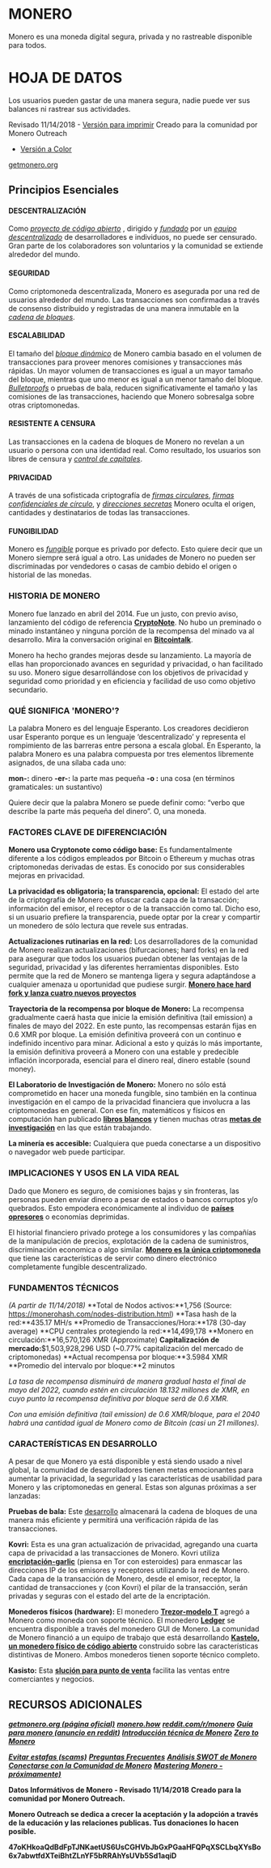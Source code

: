 # MONERO

Monero es una moneda digital segura, privada y no rastreable disponible para todos.

# HOJA DE DATOS

Los usuarios pueden gastar de una manera segura, nadie puede ver sus balances ni rastrear sus actividades.

Revisado 11/14/2018 - [Versión para imprimir](http://www.monerooutreach.org/pubs/2018/QuickFacts/Quick-facts_es_version-para-imprimir.pdf)
Creado para la comunidad por Monero Outreach

* [Versión a Color](https://www.monerooutreach.org/pubs/2018/QuickFacts/QuickFacts_es.pdf)

[getmonero.org](https://www.getmonero.org/es/)


## Principios Esenciales

#### DESCENTRALIZACIÓN

Como _[proyecto de código abierto](https://github.com/monero-project/monero)_ , dirigido y _[fundado](https://forum.getmonero.org/8/funding-required)_ por un _[equipo descentralizado](https://getmonero.org/es/community/team/index.html)_ de desarrolladores e individuos, no puede ser censurado. Gran parte de los colaboradores son voluntarios y la comunidad se extiende alrededor del mundo.

#### SEGURIDAD

Como criptomoneda descentralizada, Monero es asegurada por una red de usuarios alrededor del mundo. Las transacciones son confirmadas a través de consenso distribuido y registradas de una manera inmutable en la _[cadena de bloques](https://es.bitcoinwiki.org/wiki/Blockchain)_.

#### ESCALABILIDAD

El tamaño del _[bloque dinámico](https://es.bitcoinwiki.org/wiki/Bloque)_ de Monero cambia basado en el volumen de transacciones para proveer menores comisiones y transacciones más rápidas. Un mayor volumen de transacciones es igual a un mayor tamaño del bloque, mientras que uno menor es igual a un menor tamaño del bloque. _[Bulletproofs](https://web.stanford.edu/~buenz/pubs/bulletproofs.pdf)_ o pruebas de bala, reducen significativamente el tamaño y las comisiones de las transacciones, haciendo que Monero sobresalga sobre otras criptomonedas.

#### RESISTENTE A CENSURA

Las transacciones en la cadena de bloques de Monero no revelan a un usuario o persona con una identidad real. Como resultado, los usuarios son libres de censura y _[control de capitales](https://es.wikipedia.org/wiki/Controles_de_capital)_.

#### PRIVACIDAD

A través de una sofisticada criptografía de _[firmas circulares](https://getmonero.org/es/resources/moneropedia/ringsignatures.html)_, _[firmas confidenciales de círculo](https://getmonero.org/es/resources/moneropedia/ringCT.html)_, y _[direcciones secretas](https://getmonero.org/es/resources/moneropedia/stealthaddress.html)_ Monero oculta el origen, cantidades y destinatarios de todas las transacciones.

#### FUNGIBILIDAD

Monero es _[fungible](https://getmonero.org/es/resources/moneropedia/fungibility.html)_ porque es privado por defecto. Esto quiere decir que un Monero siempre será igual a otro. Las unidades de Monero no pueden ser discriminadas por vendedores o casas de cambio debido el origen o historial de las monedas.


### HISTORIA DE MONERO

Monero fue lanzado en abril del 2014. Fue un justo, con previo aviso, lanzamiento del código de referencia **[CryptoNote](https://cryptonote.org/whitepaper.pdf)**. No hubo un preminado o minado instantáneo y ninguna porción de la recompensa del minado va al desarrollo. Mira la conversación original en **[Bitcointalk](https://bitcointalk.org/index.php?topic=563821.0)**.

Monero ha hecho grandes mejoras desde su lanzamiento. La mayoría de ellas han proporcionado avances en seguridad y privacidad, o han facilitado su uso. Monero sigue desarrollándose con los objetivos de privacidad y seguridad como prioridad y en eficiencia y facilidad de uso como objetivo secundario.

### QUÉ SIGNIFICA 'MONERO'?

La palabra Monero es del lenguaje Esperanto. Los creadores decidieron usar Esperanto porque es un lenguaje ‘descentralizado’ y representa el rompimiento de las barreras entre persona a escala global. En Esperanto, la palabra Monero es una palabra compuesta por tres elementos libremente asignados, de una sílaba cada uno:

**mon-:** dinero
**-er-:** la parte mas pequeña
 **-o :** una cosa (en términos gramaticales: un sustantivo)

Quiere decir que la palabra Monero se puede definir como: “verbo que describe la parte más pequeña del dinero”. O, una moneda.

### FACTORES CLAVE DE DIFERENCIACIÓN

**Monero usa Cryptonote como código base:** Es fundamentalmente diferente a los códigos empleados por Bitcoin o Ethereum y muchas otras criptomonedas derivadas de estas. Es conocido por sus considerables mejoras en privacidad.

**La privacidad es obligatoria; la transparencia, opcional:** El estado del arte de la criptografía de Monero es ofuscar cada capa de la transacción; información del emisor, el receptor o de la transacción como tal. Dicho eso, si un usuario prefiere la transparencia, puede optar por la crear y compartir un monedero de sólo lectura que revele sus entradas.

**Actualizaciones rutinarias en la red:** Los desarrolladores de la comunidad de Monero realizan actualizaciones (bifurcaciones; hard forks) en la red para asegurar que todos los usuarios puedan obtener las ventajas de la seguridad, privacidad y las diferentes herramientas disponibles. Esto permite que la red de Monero se mantenga ligera y segura adaptándose a cualquier amenaza u oportunidad que pudiese surgir. **[Monero hace hard fork y lanza cuatro nuevos proyectos](https://bitcoin.net.do/monero-hace-hard-fork-y-lanza-cuatro-nuevos-proyectos/)**

**Trayectoria de la recompensa por bloque de Monero:** La recompensa gradualmente caerá hasta que inicie la emisión definitiva (tail emission) a finales de mayo del 2022. En este punto, las recompensas estarán fijas en 0.6 XMR por bloque. La emisión definitiva proveerá con un continuo e indefinido incentivo para minar. Adicional a esto y quizás lo más importante, la emisión definitiva proveerá a Monero con una estable y predecible inflación incorporada, esencial para el dinero real, dinero estable (sound money).


**El Laboratorio de Investigación de Monero:** Monero no sólo está comprometido en hacer una moneda fungible, sino también en la continua investigación en el campo de la privacidad financiera que involucra a las criptomonedas en general. Con ese fin, matemáticos y físicos en computación han publicado **[libros blancos](https://lab.getmonero.org/)** y tienen muchas otras **[metas de investigación](https://getmonero.org/es/design-goals/)** en las que están trabajando.

**La minería es accesible:** Cualquiera que pueda conectarse a un dispositivo o navegador web puede
participar.

### IMPLICACIONES Y USOS EN LA VIDA REAL

Dado que Monero es seguro, de comisiones bajas y sin fronteras, las personas pueden enviar dinero a pesar de estados o bancos corruptos y/o quebrados. Esto empodera económicamente al individuo de **[países opresores](https://www.reddit.com/r/Monero/comments/6wczty/how_monero_changed_my_life/)** o economías deprimidas.

El historial financiero privado protege a los consumidores y las compañías de la manipulación de precios, explotación de la cadena de suministros, discriminación economica o algo similar. **[Monero es la única criptomoneda](https://www.reddit.com/r/Monero/comments/8k8pk9/monero_the_worlds_bestkept_secret/)** que tiene las características de servir como dinero electrónico completamente fungible descentralizado.

### FUNDAMENTOS TÉCNICOS

_(A partir de 11/14/2018)_
**Total de Nodos activos:**1,756 (Source: https://monerohash.com/nodes-distribution.html)
**Tasa hash de la red:**435.17 MH/s
**Promedio de Transacciones/Hora:**178 (30-day average)
**CPU centrales protegiendo la red:**14,499,178
**Monero en circulación:**16,570,126 XMR (Approximate)
**Capitalización de mercado:**$1,503,928,296 USD (~0.77% capitalización del mercado de criptomonedas)
**Actual recompensa por bloque:**3.5984 XMR
**Promedio del intervalo por bloque:**2 minutos

_La tasa de recompensa disminuirá de manera gradual hasta el final de mayo del 2022, cuando estén en circulación 18.132 millones de XMR, en cuyo punto la recompensa definitiva por bloque será de 0.6 XMR._

_Con una emisión definitiva (tail emission) de 0.6 XMR/bloque, para el 2040 habrá una cantidad igual de Monero como de Bitcoin (casi un 21 millones)._

### CARACTERÍSTICAS EN DESARROLLO

A pesar de que Monero ya está disponible y está siendo usado a nivel global, la comunidad de desarrolladores tienen metas emocionantes para aumentar la privacidad, la seguridad y las características de usabilidad para Monero y las criptomonedas en general. Estas son algunas próximas a ser lanzadas:

**Pruebas de bala:** Este [desarrollo](https://getmonero.org/es/2017/12/07/Monero-Compatible-Bulletproofs.html) almacenará la cadena de bloques de una manera más eficiente y permitirá una verificación rápida de las transacciones.

**Kovri:** Esta es una gran actualización de privacidad, agregando una cuarta capa de privacidad a las transacciones de Monero. Kovri utiliza **[encriptación-garlic](https://getmonero.org/es/resources/moneropedia/garlic-encryption.html)** (piensa en Tor con esteroides) para enmascar las direcciones IP de los emisores y receptores utilizando la red de Monero. Cada capa de la transacción de Monero, desde el emisor, receptor, la cantidad de transacciones y (con Kovri) el pilar de la transacción, serán privadas y seguras con el estado del arte de la encriptación.

**Monederos físicos (hardware):** El monedero  **[Trezor-modelo T](https://trezor.io/coins/#XMR)** agregó a Monero como moneda con soporte técnico. El monedero **[Ledger](https://support.ledgerwallet.com/hc/en-us/articles/360006352934-Monero-XMR-Advanced)** se encuentra disponible a través del monedero GUI de Monero. La comunidad de Monero financió a un equipo de trabajo que está desarrollando **[Kastelo, un monedero físico de código abierto](http://kastelo.org/)** construido sobre las características distintivas de Monero. Ambos monederos tienen soporte técnico completo. 

**Kasisto:** Esta **[slución para punto de venta](https://github.com/amiuhle/kasisto)** facilita las ventas entre comerciantes y negocios.


## RECURSOS ADICIONALES

**_[getmonero.org (página oficial)](https://www.getmonero.org/es/)_**
**_[monero.how](https://www.monero.how/)_**
**_[reddit.com/r/monero](https://www.reddit.com/r/Monero/)_**
**_[Guía para monero (anuncio en reddit)](https://www.reddit.com/r/CryptoCurrency/comments/7ra409/your_guide_to_monero_and_why_it_has_great/)_**
**_[Introducción técnica de Monero](https://steemit.com/monero/@sgp/7yjqso-a-monero-introduction-for-beginners)_**
**_[Zero to Monero](https://www.getmonero.org/library/Zero-to-Monero-1-0-0.pdf)_**

**_[Evitar estafas (scams)](https://www.reddit.com/r/Monero/wiki/avoid)_**
**_[Preguntas Frecuentes](https://www.getmonero.org/es/get-started/faq/)_**
**_[Análisis SWOT de Monero]()_**
**_[Conectarse con la Comunidad de Monero](https://getmonero.org/community/hangouts/)_**
**_[Mastering Monero - próximamente)](https://masteringmonero.com/)_**

**Datos Informátivos de Monero - Revisado 11/14/2018**
**Creado para la comunidad por Monero Outreach.**

**Monero Outreach se dedica a crecer la aceptación y la adopción a través de la educación y las relaciones publicas. Tus donaciones lo hacen posible.**

**47oKHkoaQdBdFpTJNKaetUS6UsCGHVbJbGxPGaaHFQPqXSCLbqXYsBo6x7abwtfdXTeiBhtZLnYF5bRRAhYsUVb5Sd1aqiD**
